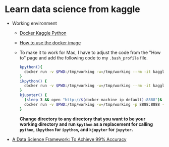 # Learn data science from kaggle

* Working environment
    + [Docker Kaggle Python](https://github.com/kaggle/docker-python)
    + [How to use the docker image](http://blog.kaggle.com/2016/02/05/how-to-get-started-with-data-science-in-containers/)
    + To make it to work for Mac, I have to adjust the code from the "How to" page and add the following code to my `.bash_profile` file.
    
        ```bash
        kpython(){
          docker run -v $PWD:/tmp/working -w=/tmp/working --rm -it kaggle/python python "$@"
        }
        ikpython() {
          docker run -v $PWD:/tmp/working -w=/tmp/working --rm -it kaggle/python ipython
        }
        kjupyter() {
          (sleep 3 && open "http://$(docker-machine ip default):8888")&
          docker run -v $PWD:/tmp/working -w=/tmp/working -p 8888:8888 --rm -it kaggle/python jupyter notebook --allow-root --no-browser --ip="0.0.0.0" --notebook-dir=/tmp/working
        }
        ```
        
        **Change directory to any directory that you want to be your working directory and run `kpython` as a replacement for calling `python`, `ikpython` for `ipython`, and `kjupyter` for `jupyter`.**
        
* [A Data Science Framework: To Achieve 99% Accuracy
](https://www.kaggle.com/ldfreeman3/a-data-science-framework-to-achieve-99-accuracy)
